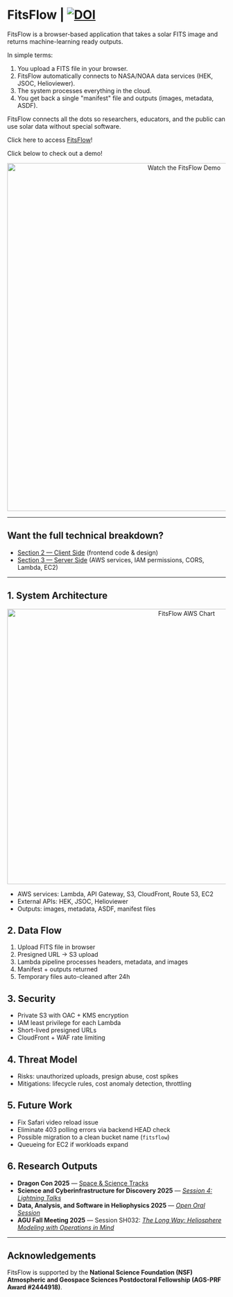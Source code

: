 # FitsFlow | [![DOI](https://zenodo.org/badge/1044586127.svg)](https://doi.org/10.5281/zenodo.17069413)

FitsFlow is a browser-based application that takes a solar FITS image and returns machine-learning ready outputs.  

In simple terms:  
1. You upload a FITS file in your browser.  
2. FitsFlow automatically connects to NASA/NOAA data services (HEK, JSOC, Helioviewer).  
3. The system processes everything in the cloud.  
4. You get back a single "manifest" file and outputs (images, metadata, ASDF).  

FitsFlow connects all the dots so researchers, educators, and the public can use solar data without special software.  

Click here to access [FitsFlow](https://www.fitsflow.org)!

Click below to check out a demo!

<p align="center">
  <a href="https://youtu.be/6J0IHxmNrg8?si=E2_0lrwMLrccvFSm" target="_blank">
    <img src="https://indiajacksonphd.s3.us-east-1.amazonaws.com/youtube_thumbnail.png" alt="Watch the FitsFlow Demo" width="800"/>
  </a>
</p>


---

## Want the full technical breakdown?
- [Section 2 — Client Side](client/) (frontend code & design)  
- [Section 3 — Server Side](server/) (AWS services, IAM permissions, CORS, Lambda, EC2)  

---

## 1. System Architecture

<center><img width="811" height="633" alt="FitsFlow AWS Chart" src="https://github.com/user-attachments/assets/4403f8b9-ace5-4fe7-8d4f-3ce2b1e809e1" /></center>



- AWS services: Lambda, API Gateway, S3, CloudFront, Route 53, EC2
- External APIs: HEK, JSOC, Helioviewer
- Outputs: images, metadata, ASDF, manifest files

## 2. Data Flow
1. Upload FITS file in browser
2. Presigned URL → S3 upload
3. Lambda pipeline processes headers, metadata, and images
4. Manifest + outputs returned
5. Temporary files auto-cleaned after 24h

## 3. Security
- Private S3 with OAC + KMS encryption
- IAM least privilege for each Lambda
- Short-lived presigned URLs
- CloudFront + WAF rate limiting

## 4. Threat Model
- Risks: unauthorized uploads, presign abuse, cost spikes
- Mitigations: lifecycle rules, cost anomaly detection, throttling

## 5. Future Work
- Fix Safari video reload issue
- Eliminate 403 polling errors via backend HEAD check
- Possible migration to a clean bucket name (`fitsflow`)
- Queueing for EC2 if workloads expand

## 6. Research Outputs
- **Dragon Con 2025** — [Space & Science Tracks](https://app.core-apps.com/dragoncon25/speakers/aadbab04df55073681678e0c579dbd8d)  
- **Science and Cyberinfrastructure for Discovery 2025** — *[Session 4: Lightning Talks](https://arctic.gsu.edu/training/scd/#lightning-talks)*  
- **Data, Analysis, and Software in Heliophysics 2025** — *[Open Oral Session](https://dash2025.space.swri.edu/#agenda)*  
- **AGU Fall Meeting 2025** — Session SH032: *[The Long Way: Heliosphere Modeling with Operations in Mind](https://agu.confex.com/agu/agu25/webprogrampreliminary/Session251735.html)*  

---

## Acknowledgements
FitsFlow is supported by the **National Science Foundation (NSF) Atmospheric and Geospace Sciences Postdoctoral Fellowship (AGS-PRF Award #2444918)**.  
